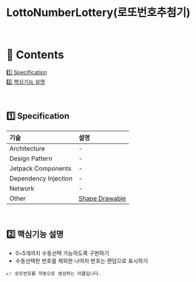 # LottoNumberLottery(로또번호추첨기)

<br>

# :green_book: Contents

[:one: Specification](#one-specification)<br>
[:two: 핵심기능 설명](#two-핵심기능-설명)<br>

<br>

## :one: Specification
기술|설명
:---|:---
Architecture|-
Design Pattern|-
Jetpack Components|-
Dependency Injection|-
Network|-
Other|[Shape Drawable](https://developer.android.com/guide/topics/resources/drawable-resource#Shape)

<br>

## :two: 핵심기능 설명
- 0~5개까지 수동선택 가능하도록 구현하기
- 수동선택한 번호를 제외한 나머지 번호는 랜덤으로 표시하기

```
👉 로또번호를 자동으로 생성하는 어플입니다.
```
